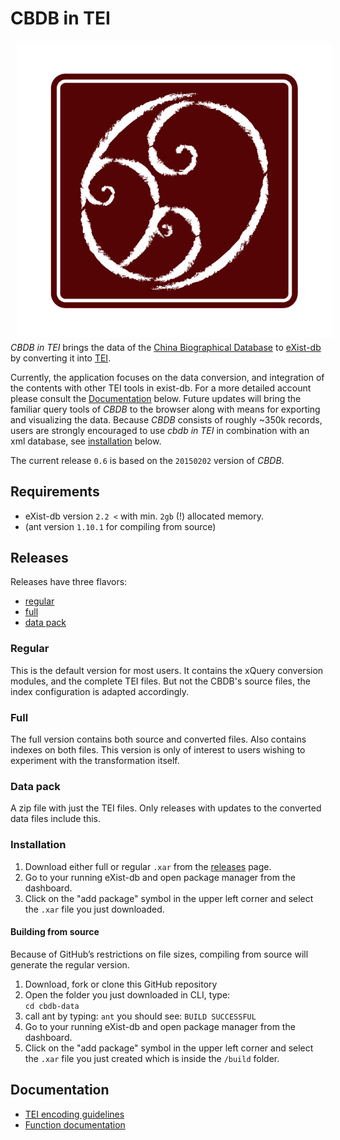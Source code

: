 # CBDB in TEI
<img src="icon.png" align="left" hspace="10" vspace="6"/>

*CBDB in TEI* brings the data of the [China Biographical Database](http://projects.iq.harvard.edu/cbdb/home) 
to [eXist-db](http://exist-db.org/exist/apps/homepage/index.html) by converting it into [TEI](http://www.tei-c.org/index.xml).

Currently, the application focuses on the data conversion, and integration of the contents with other TEI tools in exist-db. 
For a more detailed account please consult the [Documentation](#documentation) below. Future updates will bring the familiar query 
tools of *CBDB* to the browser along with means for exporting and visualizing the data. 
Because *CBDB* consists of roughly ~350k records, users are strongly encouraged to use *cbdb in TEI* in combination with an xml database, see [installation](#installation) below.

The current release ``0.6`` is based on the ``20150202`` version of *CBDB*.

## Requirements
* eXist-db version ``2.2 <`` with min. ``2gb`` (!) allocated memory.
* (ant version ``1.10.1`` for compiling from source)

## Releases
Releases have three flavors:

* [regular](#regular)
* [full](#full)  
* [data pack](#data-pack)

### Regular 
This is the default version for most users. It contains the xQuery conversion modules, and the complete TEI files. 
But not the CBDB's source files, the index configuration is adapted accordingly. 
   
### Full
The full version contains both source and converted files. Also contains indexes on both files. 
This version is only of interest to users wishing to experiment with the transformation itself. 

### Data pack
A zip file with just the TEI files. Only releases with updates to the converted data files include this. 

### Installation
1. Download either full or regular ``.xar`` from the [releases](https://github.com/duncdrum/cbdb-data/releases) page. 
2.  Go to your running eXist-db and open package manager from the dashboard. 
  1. Click on the "add package" symbol in the upper left corner and select the ``.xar`` file you just downloaded. 

#### Building from source
Because of GitHub’s restrictions on file sizes, compiling from source will generate the regular version. 

1. Download, fork or clone this GitHub repository
2. Open the folder you just downloaded in CLI, type:  
``` cd cbdb-data ```
3. call ant by typing:
``` ant ```
you should see:
```BUILD SUCCESSFUL```
4.  Go to your running eXist-db and open package manager from the dashboard. 
  1. Click on the "add package" symbol in the upper left corner and select the ``.xar`` file you just created which is inside the ``/build`` folder.


## Documentation
* [TEI encoding guidelines](doc/encoding-desc.md)
* [Function documentation](doc/function-doc.md)
